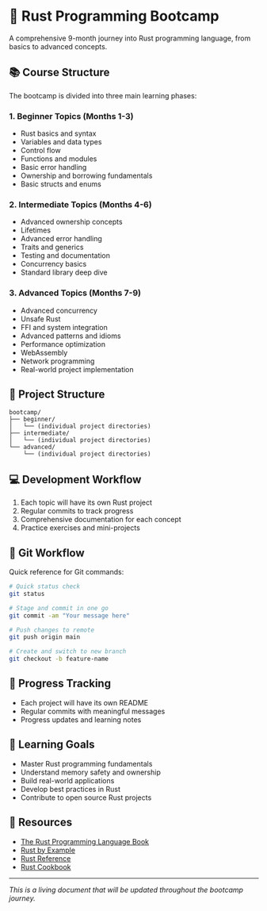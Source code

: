 # 🦀 Rust Programming Bootcamp

A comprehensive 9-month journey into Rust programming language, from basics to advanced concepts.

## 📚 Course Structure

The bootcamp is divided into three main learning phases:

### 1. Beginner Topics (Months 1-3)
- Rust basics and syntax
- Variables and data types
- Control flow
- Functions and modules
- Basic error handling
- Ownership and borrowing fundamentals
- Basic structs and enums

### 2. Intermediate Topics (Months 4-6)
- Advanced ownership concepts
- Lifetimes
- Advanced error handling
- Traits and generics
- Testing and documentation
- Concurrency basics
- Standard library deep dive

### 3. Advanced Topics (Months 7-9)
- Advanced concurrency
- Unsafe Rust
- FFI and system integration
- Advanced patterns and idioms
- Performance optimization
- WebAssembly
- Network programming
- Real-world project implementation

## 🚀 Project Structure

```
bootcamp/
├── beginner/
│   └── (individual project directories)
├── intermediate/
│   └── (individual project directories)
└── advanced/
    └── (individual project directories)
```

## 💻 Development Workflow

1. Each topic will have its own Rust project
2. Regular commits to track progress
3. Comprehensive documentation for each concept
4. Practice exercises and mini-projects

## 🔧 Git Workflow

Quick reference for Git commands:

```bash
# Quick status check
git status

# Stage and commit in one go
git commit -am "Your message here"

# Push changes to remote
git push origin main

# Create and switch to new branch
git checkout -b feature-name
```

## 📝 Progress Tracking

- Each project will have its own README
- Regular commits with meaningful messages
- Progress updates and learning notes

## 🎯 Learning Goals

- Master Rust programming fundamentals
- Understand memory safety and ownership
- Build real-world applications
- Develop best practices in Rust
- Contribute to open source Rust projects

## 📖 Resources

- [The Rust Programming Language Book](https://doc.rust-lang.org/book/)
- [Rust by Example](https://doc.rust-lang.org/rust-by-example/)
- [Rust Reference](https://doc.rust-lang.org/reference/)
- [Rust Cookbook](https://rust-lang-nursery.github.io/rust-cookbook/)

---

*This is a living document that will be updated throughout the bootcamp journey.* 